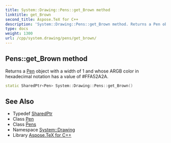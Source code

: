 ```yaml
---
title: System::Drawing::Pens::get_Brown method
linktitle: get_Brown
second_title: Aspose.TeX for C++
description: 'System::Drawing::Pens::get_Brown method. Returns a Pen object with a width of 1 and whose ARGB color in hexadecimal notation has a value of #FFA52A2A in C++.'
type: docs
weight: 1300
url: /cpp/system.drawing/pens/get_brown/
---
```

## Pens::get_Brown method


Returns a [Pen](../../pen/) object with a width of 1 and whose ARGB color in hexadecimal notation has a value of #FFA52A2A.

```cpp
static SharedPtr<Pen> System::Drawing::Pens::get_Brown()
```

## See Also

* Typedef [SharedPtr](../../../system/sharedptr/)
* Class [Pen](../../pen/)
* Class [Pens](../)
* Namespace [System::Drawing](../../)
* Library [Aspose.TeX for C++](../../../)
